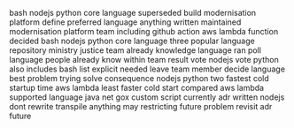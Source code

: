 bash nodejs python core language superseded build modernisation platform define preferred language anything written maintained modernisation platform team including github action aws lambda function decided bash nodejs python core language three popular language repository ministry justice team already knowledge language ran poll language people already know within team result vote nodejs vote python also includes bash list explicit needed leave team member decide language best problem trying solve consequence nodejs python two fastest cold startup time aws lambda least faster cold start compared aws lambda supported language java net gox custom script currently adr written nodejs dont rewrite transpile anything may restricting future problem revisit adr future